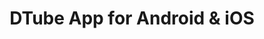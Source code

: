 ---
layout: post
title: "DTube App for Android & iOS"
excerpt: "Content streaming app build with Flutter and available for Android and iOS. This app lets you access, share and download content on the video platform DTube easily and lets you customize it with even less effort. Written to give those who want a nice UI and some extra features on-the-go."
thumb_image: "documentation/sample-image.jpg"
project: true
comments: true
tags: [flutter, steem, dtube]
github_url: "dtubeviewer"
---